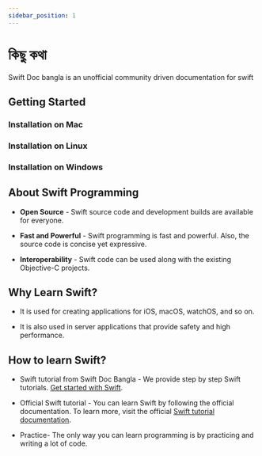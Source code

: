 ```yaml
---
sidebar_position: 1
---
```


# কিছু কথা

Swift Doc bangla is an unofficial community driven documentation for swift

## Getting Started

### Installation on Mac

### Installation on Linux

### Installation on Windows

## About Swift Programming

- **Open Source** - Swift source code and development builds are available for everyone.

- **Fast and Powerful** - Swift programming is fast and powerful. Also, the source code is concise yet expressive.

- **Interoperability** - Swift code can be used along with the existing Objective-C projects.

## Why Learn Swift?

- It is used for creating applications for iOS, macOS, watchOS, and so on.

- It is also used in server applications that provide safety and high performance.

## How to learn Swift?

- Swift tutorial from Swift Doc Bangla - We provide step by step Swift tutorials. [Get started with Swift](/).

- Official Swift tutorial - You can learn Swift by following the official documentation. To learn more, visit the official [Swift tutorial documentation](https://swift.org/documentation/).

- Practice- The only way you can learn programming is by practicing and writing a lot of code.

